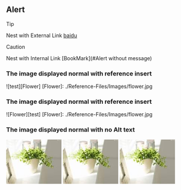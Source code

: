 ## Alert

>[!TIP] 
> Nest with External Link  [baidu](http://www.baidu.com/)

> [!CAUTION] 
> Nest with Internal Link [BookMark](#Alert without message)  

### The image displayed normal with reference insert
  ![test][Flower]
  [Flower]: ./Reference-Files/Images/flower.jpg

### The image displayed normal with reference insert
  ![Flower][test]
  [Flower]: ./Reference-Files/Images/flower.jpg
  
  ### The image displayed normal with no Alt text
  ![flower](./Reference-Files/Images/flower.jpg)
  ![](./Reference-Files/Images/flower.jpg)
  ![](./Reference-Files/Images/flower.jpg)
  
